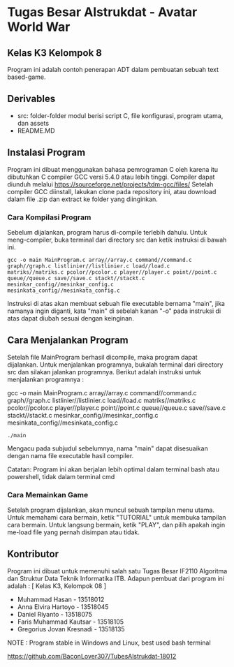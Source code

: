 # Tugas Besar Alstrukdat - Avatar World War
## Kelas K3 Kelompok 8

Program ini adalah contoh penerapan ADT dalam pembuatan sebuah text based-game.

## Derivables
* src: folder-folder modul berisi script C, file konfigurasi, program utama, dan assets
* README.MD

## Instalasi Program

Program ini dibuat menggunakan bahasa pemrograman C oleh karena itu dibutuhkan C compiler GCC versi 5.4.0 atau lebih tinggi. Compiler dapat diunduh melalui https://sourceforge.net/projects/tdm-gcc/files/
Setelah compiler GCC diinstall, lakukan clone pada repository ini, atau download dalam file .zip dan extract ke folder yang diinginkan.

### Cara Kompilasi Program

Sebelum dijalankan, program harus di-compile terlebih dahulu. Untuk meng-compiler, buka terminal dari directory src dan ketik instruksi di bawah ini.

```
gcc -o main MainProgram.c array//array.c command//command.c graph//graph.c listlinier//listlinier.c load//load.c matriks//matriks.c pcolor//pcolor.c player//player.c point//point.c queue//queue.c save//save.c stackt//stackt.c mesinkar_config//mesinkar_config.c mesinkata_config//mesinkata_config.c
```
Instruksi di atas akan membuat sebuah file executable bernama "main", jika namanya ingin diganti, kata "main" di sebelah kanan "-o" pada instruksi di atas dapat diubah sesuai dengan keinginan. 

## Cara Menjalankan Program

Setelah file MainProgram berhasil dicompile, maka program dapat dijalankan. Untuk menjalankan programnya, bukalah terminal dari directory src dan silakan jalankan programnya. Berikut adalah instruksi untuk menjalankan programnya :

gcc -o main MainProgram.c array//array.c command//command.c graph//graph.c listlinier//listlinier.c load//load.c matriks//matriks.c pcolor//pcolor.c player//player.c point//point.c queue//queue.c save//save.c stackt//stackt.c mesinkar_config//mesinkar_config.c mesinkata_config//mesinkata_config.c
```
./main
```
Mengacu pada subjudul sebelumnya, nama "main" dapat disesuaikan dengan nama file executable hasil compiler.

Catatan: Program ini akan berjalan lebih optimal dalam terminal bash atau powershell, tidak dalam terminal cmd

### Cara Memainkan Game

Setelah program dijalankan, akan muncul sebuah tampilan menu utama. Untuk memahami cara bermain, ketik "TUTORIAL" untuk membuka tampilan cara bermain. Untuk langsung bermain, ketik "PLAY", dan pilih apakah ingin me-load file yang pernah disimpan atau tidak.

## Kontributor
Program ini dibuat untuk memenuhi salah satu Tugas Besar IF2110 Algoritma dan Struktur Data Teknik Informatika ITB. Adapun pembuat dari program ini adalah :
[ Kelas K3, Kelompok 08 ]
* Muhammad Hasan           - 13518012
* Anna Elvira Hartoyo      - 13518045
* Daniel Riyanto           - 13518075
* Faris Muhammad Kautsar   - 13518105
* Gregorius Jovan Kresnadi - 13518135

NOTE : Program stable in Windows and Linux, best used bash terminal

https://github.com/BaconLover307/TubesAlstrukdat-18012